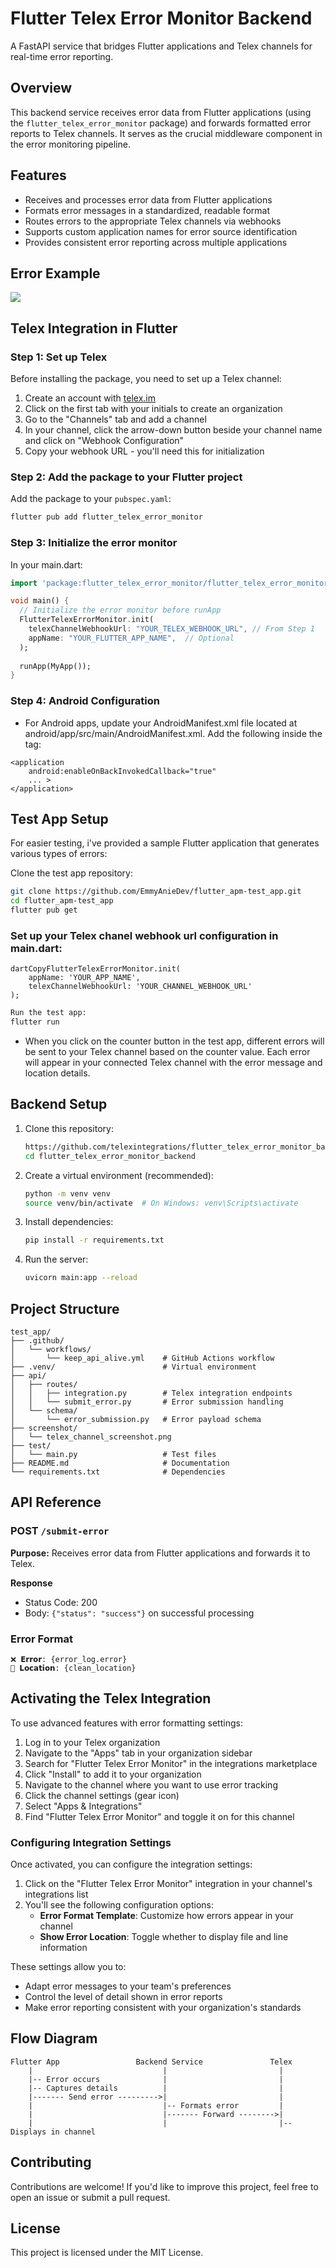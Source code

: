 # Flutter Telex Error Monitor Backend

A FastAPI service that bridges Flutter applications and Telex channels for real-time error reporting.

## Overview

This backend service receives error data from Flutter applications (using the `flutter_telex_error_monitor` package) and forwards formatted error reports to Telex channels. It serves as the crucial middleware component in the error monitoring pipeline.

## Features

- Receives and processes error data from Flutter applications
- Formats error messages in a standardized, readable format
- Routes errors to the appropriate Telex channels via webhooks
- Supports custom application names for error source identification
- Provides consistent error reporting across multiple applications

## Error Example
![](screenshot/telex_channel_screenshot.png)

## Telex Integration in Flutter

### Step 1: Set up Telex

Before installing the package, you need to set up a Telex channel:

1. Create an account with [telex.im](https://telex.im)
2. Click on the first tab with your initials to create an organization
3. Go to the "Channels" tab and add a channel
4. In your channel, click the arrow-down button beside your channel name and click on "Webhook Configuration"
5. Copy your webhook URL - you'll need this for initialization

### Step 2: Add the package to your Flutter project

Add the package to your `pubspec.yaml`:

```bash
flutter pub add flutter_telex_error_monitor
```

### Step 3: Initialize the error monitor

In your main.dart:

```dart
import 'package:flutter_telex_error_monitor/flutter_telex_error_monitor.dart';

void main() {
  // Initialize the error monitor before runApp
  FlutterTelexErrorMonitor.init(
    telexChannelWebhookUrl: "YOUR_TELEX_WEBHOOK_URL", // From Step 1
    appName: "YOUR_FLUTTER_APP_NAME",  // Optional
  );
  
  runApp(MyApp());
}
```

### Step 4: Android Configuration
- For Android apps, update your AndroidManifest.xml file located at android/app/src/main/AndroidManifest.xml.
Add the following inside the <application> tag:

```
<application
    android:enableOnBackInvokedCallback="true"
    ... >
</application>
```

## Test App Setup
For easier testing, i've provided a sample Flutter application that generates various types of errors:

Clone the test app repository:

``` bash
git clone https://github.com/EmmyAnieDev/flutter_apm-test_app.git
cd flutter_apm-test_app
flutter pub get
```

### Set up your Telex chanel webhook url configuration in main.dart:

```
dartCopyFlutterTelexErrorMonitor.init(
    appName: 'YOUR_APP_NAME',
    telexChannelWebhookUrl: 'YOUR_CHANNEL_WEBHOOK_URL'
);
```

```bash
Run the test app:
flutter run
```

- When you click on the counter button in the test app, different errors will be sent to your Telex channel based on the counter value. Each error will appear in your connected Telex channel with the error message and location details.

## Backend Setup

1. Clone this repository:
   ```bash
   https://github.com/telexintegrations/flutter_telex_error_monitor_backend.git
   cd flutter_telex_error_monitor_backend
   ```

2. Create a virtual environment (recommended):
   ```bash
   python -m venv venv
   source venv/bin/activate  # On Windows: venv\Scripts\activate
   ```

3. Install dependencies:
   ```bash
   pip install -r requirements.txt
   ```

4. Run the server:
   ```bash
   uvicorn main:app --reload
   ```

## Project Structure

```
test_app/
├── .github/
│   └── workflows/
│       └── keep_api_alive.yml    # GitHub Actions workflow
├── .venv/                        # Virtual environment
├── api/
│   ├── routes/
│   │   ├── integration.py        # Telex integration endpoints
│   │   └── submit_error.py       # Error submission handling
│   └── schema/
│       └── error_submission.py   # Error payload schema
├── screenshot/
│   └── telex_channel_screenshot.png
├── test/
│   └── main.py                   # Test files
├── README.md                     # Documentation
└── requirements.txt              # Dependencies
```

## API Reference

### POST `/submit-error`

**Purpose:** Receives error data from Flutter applications and forwards it to Telex.

**Response**
- Status Code: 200
- Body: `{"status": "success"}` on successful processing

### Error Format
```
❌ 𝗘𝗿𝗿𝗼𝗿: {error_log.error}
📍 𝗟𝗼𝗰𝗮𝘁𝗶𝗼𝗻: {clean_location}
```

## Activating the Telex Integration

To use advanced features with error formatting settings:

1. Log in to your Telex organization
2. Navigate to the "Apps" tab in your organization sidebar
3. Search for "Flutter Telex Error Monitor" in the integrations marketplace
4. Click "Install" to add it to your organization
5. Navigate to the channel where you want to use error tracking
6. Click the channel settings (gear icon)
7. Select "Apps & Integrations"
8. Find "Flutter Telex Error Monitor" and toggle it on for this channel

### Configuring Integration Settings

Once activated, you can configure the integration settings:

1. Click on the "Flutter Telex Error Monitor" integration in your channel's integrations list
2. You'll see the following configuration options:
   - **Error Format Template**: Customize how errors appear in your channel
   - **Show Error Location**: Toggle whether to display file and line information

These settings allow you to:
- Adapt error messages to your team's preferences
- Control the level of detail shown in error reports
- Make error reporting consistent with your organization's standards

## Flow Diagram

```
Flutter App                 Backend Service               Telex
    |                             |                         |
    |-- Error occurs              |                         |
    |-- Captures details          |                         |
    |------- Send error --------->|                         |
    |                             |-- Formats error         |
    |                             |------- Forward -------->|
    |                             |                         |-- Displays in channel
```

## Contributing

Contributions are welcome! If you'd like to improve this project, feel free to open an issue or submit a pull request.

## License

This project is licensed under the MIT License.